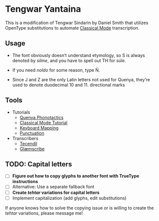 # Tengwar Yantaina

This is a modification of Tengwar Sindarin by Daniel Smith that utilizes OpenType substitutions to automate [Classical Mode](http://www.at.mansbjorkman.net/teng_quenya.htm) transcription.

## Usage

* The font obviously doesn’t understand etymology, so S is always denoted by *silme*, and you have to spell out TH for *súle*.

* If you need *noldo* for some reason, type Ñ.
* Since J and Z are the only Latin letters not used for Quenya, they’re used to denote duodecimal 10 and 11. directional marks

## Tools

* Tutorials
	* [Quenya Phonotactics](https://en.wikipedia.org/wiki/Quenya#Phonotactics)
	* [Classical Mode Tutorial](http://www.at.mansbjorkman.net/teng_quenya.htm)
	* [Keyboard Mapping](https://eldamo.org/general/elvish-fonts.html)
	* [Punctuation](http://www.at.mansbjorkman.net/teng_punctuation.htm)
* Transcribers
	* [Tecendil](https://www.tecendil.com)
	* [Glæmscribe](https://glaemscrafu.jrrvf.com/english/glaemscribe.html)

## TODO: Capital letters

* [ ] **Figure out how to copy glyphs to another font with TrueType instructions**
* [ ] Alternative: Use a separate fallback font
* [ ] **Create *tehtar* variations for capital letters**
* [ ] Implement capitalization (add glyphs, edit substitutions)

If anyone knows how to solve the copying issue or is willing to create the *tehtar* variations, please message me!
